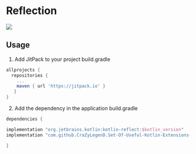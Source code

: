# Reflection

[![](https://jitpack.io/v/CraZyLegenD/Set-Of-Useful-Kotlin-Extensions-and-Helpers.svg)](https://jitpack.io/#CraZyLegenD/Set-Of-Useful-Kotlin-Extensions-and-Helpers)


## Usage
1. Add JitPack to your project build.gradle

```gradle
allprojects {
  repositories {
    ...
    maven { url 'https://jitpack.io' }
   }
}
```

2. Add the dependency in the application build.gradle

```gradle
dependencies {

implementation "org.jetbrains.kotlin:kotlin-reflect:$kotlin_version"
implementation "com.github.CraZyLegenD.Set-Of-Useful-Kotlin-Extensions-and-Helpers:reflection:$utilsVersion"

}
```
